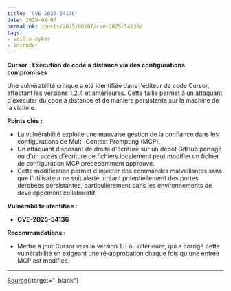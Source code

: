 ```yaml
---
title: 'CVE-2025-54136'
date: 2025-08-07
permalink: /posts/2025/08/07/cve-2025-54136/
tags:
- veille-cyber
- intruder
---
```

**Cursor : Exécution de code à distance via des configurations compromises**

Une vulnérabilité critique a été identifiée dans l'éditeur de code Cursor, affectant les versions 1.2.4 et antérieures. Cette faille permet à un attaquant d'exécuter du code à distance et de manière persistante sur la machine de la victime.

**Points clés :**

*   La vulnérabilité exploite une mauvaise gestion de la confiance dans les configurations de Multi-Context Prompting (MCP).
*   Un attaquant disposant de droits d'écriture sur un dépôt GitHub partagé ou d'un accès d'écriture de fichiers localement peut modifier un fichier de configuration MCP précédemment approuvé.
*   Cette modification permet d'injecter des commandes malveillantes sans que l'utilisateur ne soit alerté, créant potentiellement des portes dérobées persistantes, particulièrement dans les environnements de développement collaboratif.

**Vulnérabilité identifiée :**

*   **CVE-2025-54136**

**Recommandations :**

*   Mettre à jour Cursor vers la version 1.3 ou ultérieure, qui a corrigé cette vulnérabilité en exigeant une ré-approbation chaque fois qu'une entrée MCP est modifiée.

---
[Source](https://cvemon.intruder.io/cves/CVE-2025-54136){:target="_blank"}
